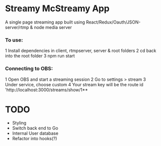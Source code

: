 # Streamy McStreamy App


A single page streaming app built using React/Redux/Oauth/JSON-server/rtmp & node media server

### To use:
1 Install dependencies in client, rtmpserver, server & root folders
2 cd back into the root folder
3 npm run start

### Connecting to OBS:
1 Open OBS and start a streaming session
2 Go to settings > stream 
3 Under service, choose custom
4 Your stream key will be the route id 'http://localhost:3000/streams/show/1**

# TODO
- Styling
- Switch back end to Go
- Internal User database
- Refactor into hooks(?)
